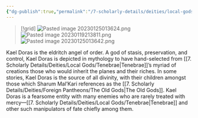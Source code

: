 ```yaml
---
{"dg-publish":true,"permalink":"/7-scholarly-details/deities/local-gods/kael-doras/","noteIcon":""}
---
```



>[!grid]
>![Pasted image 20230125013624.png](/img/user/x.%20Assets/Attachments/Pasted%20image%2020230125013624.png)
>![Pasted image 20230119213811.png](/img/user/x.%20Assets/Attachments/Images/Uploads/Pasted%20image%2020230119213811.png)
>![Pasted image 20230125013642.png](/img/user/x.%20Assets/Attachments/Pasted%20image%2020230125013642.png)

Kael Doras is the eldritch angel of order. A god of stasis, preservation, and control, Kael Doras is depicted in mythology to have hand-selected from [[7. Scholarly Details/Deities/Local Gods/Tenebrae\|Tenebrae]]’s myriad of creations those who would inherit the planes and their riches. In some stories, Kael Doras is the source of all divinity, with their children amongst those which Sharum Mal’Kari references as the [[7. Scholarly Details/Deities/Foreign Pantheons/The Old Gods\|The Old Gods]]. Kael Doras is a fearsome entity with many enemies who are rarely treated with mercy—[[7. Scholarly Details/Deities/Local Gods/Tenebrae\|Tenebrae]] and other such manipulators of fate chiefly among them.
